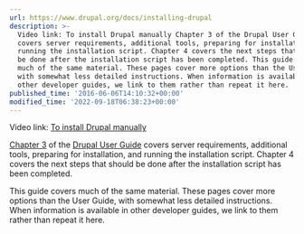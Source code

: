 ```yaml
---
url: https://www.drupal.org/docs/installing-drupal
description: >-
  Video link: To install Drupal manually Chapter 3 of the Drupal User Guide
  covers server requirements, additional tools, preparing for installation, and
  running the installation script. Chapter 4 covers the next steps that should
  be done after the installation script has been completed. This guide covers
  much of the same material. These pages cover more options than the User Guide,
  with somewhat less detailed instructions. When information is available in
  other developer guides, we link to them rather than repeat it here.
published_time: '2016-06-06T14:10:32+00:00'
modified_time: '2022-09-18T06:38:23+00:00'
---
```

Video link: [To install Drupal manually](https://www.youtube.com/watch?v=t-oF3%5FvX7vE&t=3s)

[Chapter 3](https://www.drupal.org/docs/user%5Fguide/en/installation-chapter.html) of the [Drupal User Guide](/docs/user%5Fguide/en/index.html) covers server requirements, additional tools, preparing for installation, and running the installation script. Chapter 4 covers the next steps that should be done after the installation script has been completed.

This guide covers much of the same material. These pages cover more options than the User Guide, with somewhat less detailed instructions. When information is available in other developer guides, we link to them rather than repeat it here.